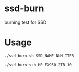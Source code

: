 # ssd-burn
burning test for SSD


Usage
===

```bash
./ssd_burn.sh SSD_NAME NUM_ITER

./ssd_burn.ssh HP_EX950_2TB 10
```

